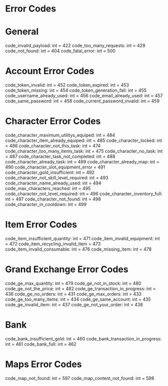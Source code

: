 ﻿# Error Codes

# General
code_invalid_payload: int = 422
code_too_many_requests: int = 429
code_not_found: int = 404
code_fatal_error: int = 500

# Account Error Codes
code_token_invalid: int = 452
code_token_expired: int = 453
code_token_missing: int = 454
code_token_generation_fail: int = 455
code_username_already_used: int = 456
code_email_already_used: int = 457
code_same_password: int = 458
code_current_password_invalid: int = 459

# Character Error Codes
code_character_maximum_utilitys_equiped: int = 484
code_character_item_already_equiped: int = 485
code_character_locked: int = 486
code_character_not_this_task: int = 474
code_character_too_many_items_task: int = 475
code_character_no_task: int = 487
code_character_task_not_completed: int = 488
code_character_already_task: int = 489
code_character_already_map: int = 490
code_character_slot_equipment_error = 491
code_character_gold_insufficient: int = 492
code_character_not_skill_level_required: int = 493
code_character_name_already_used: int = 494
code_max_characters_reached: int = 495
code_character_not_level_required: int = 496
code_character_inventory_full: int = 497
code_character_not_found: int = 498
code_character_in_cooldown: int = 499

# Item Error Codes
code_item_insufficient_quantity: int = 471
code_item_invalid_equipment: int = 472
code_item_recycling_invalid_item = 473
code_item_invalid_consumable: int = 476
code_missing_item: int = 478

# Grand Exchange Error Codes
code_ge_max_quantity: int = 479
code_ge_not_in_stock: int = 480
code_ge_not_the_price: int = 482
code_ge_transaction_in_progress: int = 436
code_ge_no_orders: int = 431
code_ge_max_orders: int = 433
code_ge_too_many_items: int = 434
code_ge_same_account: int = 435
code_ge_invalid_item: int =  437
code_ge_not_your_order: int = 438

# Bank
code_bank_insufficient_gold: int = 460
code_bank_transaction_in_progress: int = 461
code_bank_full: int = 462

# Maps Error Codes
code_map_not_found: int = 597
code_map_content_not_found: int = 598
